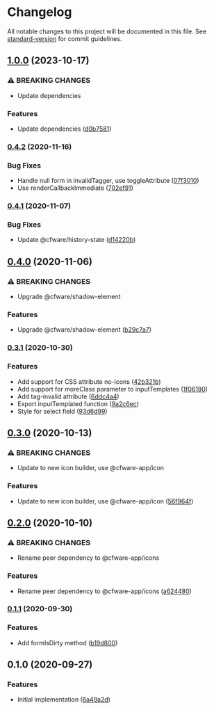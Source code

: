 # Changelog

All notable changes to this project will be documented in this file. See [standard-version](https://github.com/conventional-changelog/standard-version) for commit guidelines.

## [1.0.0](https://github.com/cfware/form/compare/v0.4.2...v1.0.0) (2023-10-17)


### ⚠ BREAKING CHANGES

* Update dependencies

### Features

* Update dependencies ([d0b7581](https://github.com/cfware/form/commit/d0b75811c81a2e8af3e089164cdfdef639bc647b))

### [0.4.2](https://github.com/cfware/form/compare/v0.4.1...v0.4.2) (2020-11-16)


### Bug Fixes

* Handle null form in invalidTagger, use toggleAttribute ([07f3010](https://github.com/cfware/form/commit/07f301049672d5ef2c17a1ea6c75335263138ed1))
* Use renderCallbackImmediate ([702ef91](https://github.com/cfware/form/commit/702ef91951f297e454236ae1578bca1acea74228))

### [0.4.1](https://github.com/cfware/form/compare/v0.4.0...v0.4.1) (2020-11-07)


### Bug Fixes

* Update @cfware/history-state ([d14220b](https://github.com/cfware/form/commit/d14220b6f1572ce34321d8351c6f02d6b412375c))

## [0.4.0](https://github.com/cfware/form/compare/v0.3.1...v0.4.0) (2020-11-06)


### ⚠ BREAKING CHANGES

* Upgrade @cfware/shadow-element

### Features

* Upgrade @cfware/shadow-element ([b29c7a7](https://github.com/cfware/form/commit/b29c7a778b433d5c4d8739cb5025e9b463b8d702))

### [0.3.1](https://github.com/cfware/form/compare/v0.3.0...v0.3.1) (2020-10-30)


### Features

* Add support for CSS attribute no-icons ([42b321b](https://github.com/cfware/form/commit/42b321bfdbfa0a7fb780289eb287cc55339c3dea))
* Add support for moreClass parameter to inputTemplates ([1f06190](https://github.com/cfware/form/commit/1f06190416c2d8e171881a9ea366fde02517d6b0))
* Add tag-invalid attribute ([6ddc4a4](https://github.com/cfware/form/commit/6ddc4a41b33038dc576297e4555fc2bb8a4d40ef))
* Export inputTemplated function ([9a2c6ec](https://github.com/cfware/form/commit/9a2c6ecc52d7658b334179f195e4e186ea9981f5))
* Style for select field ([93d6d99](https://github.com/cfware/form/commit/93d6d991dfd06a521b2a6fbe16eca12252277b92))

## [0.3.0](https://github.com/cfware/form/compare/v0.2.0...v0.3.0) (2020-10-13)


### ⚠ BREAKING CHANGES

* Update to new icon builder, use @cfware-app/icon

### Features

* Update to new icon builder, use @cfware-app/icon ([56f964f](https://github.com/cfware/form/commit/56f964fa57bf069f4585780b568b27c6a230b92b))

## [0.2.0](https://github.com/cfware/form/compare/v0.1.1...v0.2.0) (2020-10-10)


### ⚠ BREAKING CHANGES

* Rename peer dependency to @cfware-app/icons

### Features

* Rename peer dependency to @cfware-app/icons ([a624480](https://github.com/cfware/form/commit/a6244806e44306bbe0fb7f5414242d402257c401))

### [0.1.1](https://github.com/cfware/form/compare/v0.1.0...v0.1.1) (2020-09-30)


### Features

* Add formIsDirty method ([b19d800](https://github.com/cfware/form/commit/b19d800b97ec016d8f26e2273e0682ecd7e3dce3))

## 0.1.0 (2020-09-27)


### Features

* Initial implementation ([6a49a2d](https://github.com/cfware/form/commit/6a49a2d26be21b555071d05fa5ca31c0d5b7f788))
